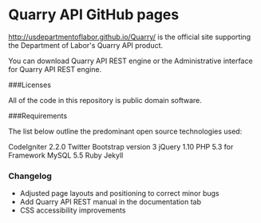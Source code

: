 
Quarry API GitHub pages 
=====
http://usdepartmentoflabor.github.io/Quarry/ is the official site supporting the Department of Labor's Quarry API product.

You can download Quarry API REST engine or the Administrative interface for Quarry API REST engine.


###Licenses

All of the code in this repository is public domain software.

###Requirements

The list below outline the predominant open source technologies used:

CodeIgniter 2.2.0
Twitter Bootstrap version 3
jQuery 1.10
PHP 5.3 for Framework
MySQL 5.5
Ruby Jekyll

### Changelog 
* Adjusted page layouts and positioning to correct minor bugs
* Add Quarry API REST manual in the documentation tab
* CSS accessibility improvements 

